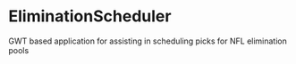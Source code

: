 EliminationScheduler
====================

GWT based application for assisting in scheduling picks for NFL elimination pools